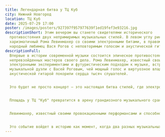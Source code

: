 ```yaml
---
title: Легендарная битва у ТЦ Куб
city: Нижний Новгород
location: ТЦ Куб
date: 2025-07-29 17:00
poster: /images/posters/927397f957977639f1ed19fef3e93216.jpg
descriptionShort: Этим вечером вы станете свидетелями исторического
  противостояния двух непримиримых музыкальных стилей. В левом углу ринга —
  харизматичный Рома Левинмахер со своими электронными битами, в правом —
  народный любимец Вася Рогов с неповторимым голосом и акустической гитарой.
descriptionFull: 
  Впервые в истории современной музыки состоится эпическое противостояние двух
  непревзойденных мастеров своего дела. Рома Левинмахер, известный своими
  электронными экспериментами и футуристическим подходом к музыке, встретится в
  музыкальной дуэли с Васей Роговым, чей мощный голос и виртуозное владение
  акустической гитарой покорили сердца тысяч слушателей.


  Это будет не просто концерт — это настоящая битва стилей, где электронные биты встретятся с живым звуком, а современные тренды столкнутся с классическими музыкальными традициями. Каждый из артистов представит свою уникальную программу, демонстрируя всю мощь своего таланта и мастерства.


  Площадь у ТЦ "Куб" превратится в арену грандиозного музыкального сражения, где каждый зритель станет свидетелем рождения новой легенды. В воздухе будет витать дух соперничества и творческого азарта, а энергетика выступающих заставит вибрировать каждую молекулу пространства.


  Левинмахер, известный своими провокационными перформансами и способностью превращать электронные звуки в настоящие произведения искусства, готовит специальную программу, которая обещает перевернуть представление о современной музыке. В то время как Роговый, чьи баллады трогают самые потаенные струны души, представит новый взгляд на привычное звучание акустических инструментов.


  Это событие войдет в историю как момент, когда два разных музыкальных мира объединились, чтобы создать нечто невероятное. Противостояние или союз? Битва или гармония? Узнаем совсем скоро на легендарной битве у ТЦ "Куб"!
---
```


